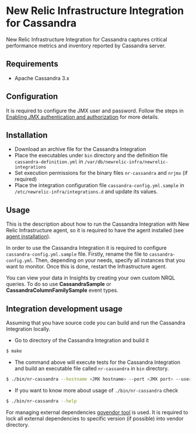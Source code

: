 # New Relic Infrastructure Integration for Cassandra
New Relic Infrastructure Integration for Cassandra captures critical performance metrics and inventory reported by Cassandra server.

<!---
See [metrics]() or [inventory]() for more details about collected data and review [dashboard]() in order to know how the data is presented.
--->

## Requirements
* Apache Cassandra 3.x

## Configuration
It is required to configure the JMX user and password. Follow the steps in [Enabling JMX authentication and authorization](http://docs.datastax.com/en/cassandra/3.0/cassandra/configuration/secureJmxAuthentication.html) for more details.

## Installation
* Download an archive file for the Cassandra Integration
* Place the executables under `bin` directory and the definition file `cassandra-definition.yml` in `/var/db/newrelic-infra/newrelic-integrations`
* Set execution permissions for the binary files `nr-cassandra` and `nrjmx` (if required)
* Place the integration configuration file `cassandra-config.yml.sample` in `/etc/newrelic-infra/integrations.d` and update its values.

## Usage
This is the description about how to run the Cassandra Integration with New Relic Infrastructure agent, so it is required to have the agent installed (see [agent installation](https://docs.newrelic.com/docs/infrastructure/new-relic-infrastructure/installation/install-infrastructure-linux)).

In order to use the Cassandra Integration it is required to configure `cassandra-config.yml.sample` file. Firstly, rename the file to `cassandra-config.yml`. Then, depending on your needs, specify all instances that you want to monitor. Once this is done, restart the Infrastructure agent.

You can view your data in Insights by creating your own custom NRQL queries. To
do so use **CassandraSample** or **CassandraColumnFamilySample** event types.

## Integration development usage
Assuming that you have source code you can build and run the Cassandra Integration locally.
* Go to directory of the Cassandra Integration and build it
```bash
$ make
```
* The command above will execute tests for the Cassandra Integration and build an executable file called `nr-cassandra` in `bin` directory.
```bash
$ ./bin/nr-cassandra --hostname <JMX hostname> --port <JMX port> --username <username> --password <password> --config_path <path to cassandra config>
```
* If you want to know more about usage of `./bin/nr-cassandra` check
```bash
$ ./bin/nr-cassandra --help
```

For managing external dependencies [govendor tool](https://github.com/kardianos/govendor) is used. It is required to lock all external dependencies to specific version (if possible) into vendor directory.
